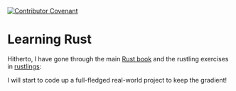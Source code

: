 [![Contributor Covenant](https://img.shields.io/badge/Contributor%20Covenant-2.1-4baaaa.svg)](code_of_conduct.md) 

# Learning Rust

Hitherto, I have gone through the main [Rust book](https://doc.rust-lang.org/stable/book/title-page.html) and the rustling exercises in [rustlings](https://github.com/rust-lang/rustlings):

I will start to code up a full-fledged real-world project to keep the gradient!
